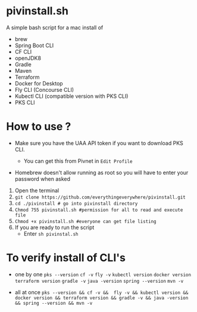 # pivinstall.sh

A simple bash script for a mac install of
- brew
- Spring Boot CLI
- CF CLI
- openJDK8
- Gradle
- Maven
- Terraform
- Docker for Desktop
- Fly CLI (Concourse CLI)
- Kubectl CLI (compatible version with PKS CLI)
- PKS CLI

# How to use ?
- Make sure you have the UAA API token if you want to download PKS CLI.
    - You can get this from Pivnet in `Edit Profile`

- Homebrew doesn't allow running as root so you will have to enter your password when asked

1. Open the terminal
2. `git clone https://github.com/everythingeverywhere/pivinstall.git`
4. `cd ./pivinstall # go into pivinstall directory`
5. `Chmod 755 pivinstall.sh #permission for all to read and execute file `
6. `Chmod +x pivinstall.sh #everyone can get file listing`
7. If you are ready to run the script 
    - Enter `sh pivinstal.sh` 

# To verify install of CLI's 
- one by one
`pks --version`
`cf -v`
`fly -v`
`kubectl version`
`docker version`
`terraform version`
`gradle -v`
`java -version`
`spring --version`
`mvn -v`

- all at once
`pks --version && cf -v &&  fly -v && kubectl version && docker version && terraform version && gradle -v && java -version && spring --version && mvn -v`
